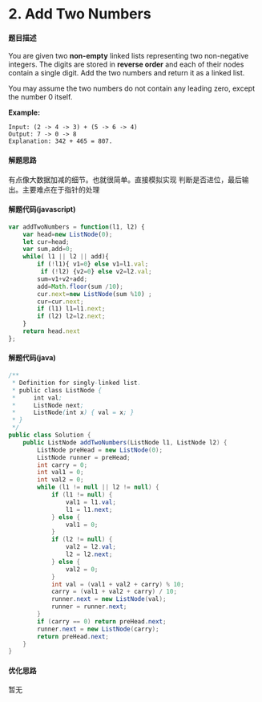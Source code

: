 # 2. Add Two Numbers

#### 题目描述

You are given two **non-empty** linked lists representing two non-negative integers. The digits are stored in **reverse order** and each of their nodes contain a single digit. Add the two numbers and return it as a linked list.

You may assume the two numbers do not contain any leading zero, except the number 0 itself.

**Example:**

```
Input: (2 -> 4 -> 3) + (5 -> 6 -> 4)
Output: 7 -> 0 -> 8
Explanation: 342 + 465 = 807.
```

#### 解题思路

有点像大数据加减的细节。也就很简单。直接模拟实现 判断是否进位，最后输出。主要难点在于指针的处理

#### 解题代码(javascript)

```javascript
var addTwoNumbers = function(l1, l2) {
    var head=new ListNode(0);
    let cur=head;
    var sum,add=0;
    while( l1 || l2 || add){
        if (!l1){ v1=0} else v1=l1.val;
         if (!l2) {v2=0} else v2=l2.val;
        sum=v1+v2+add;
        add=Math.floor(sum /10);
        cur.next=new ListNode(sum %10) ;
        cur=cur.next;
        if (l1) l1=l1.next;
        if (l2) l2=l2.next;
    }
    return head.next
};
```



#### 解题代码(java)

```java
/**
 * Definition for singly-linked list.
 * public class ListNode {
 *     int val;
 *     ListNode next;
 *     ListNode(int x) { val = x; }
 * }
 */
public class Solution {
    public ListNode addTwoNumbers(ListNode l1, ListNode l2) {
        ListNode preHead = new ListNode(0);
        ListNode runner = preHead;
        int carry = 0;
        int val1 = 0;
        int val2 = 0;
        while (l1 != null || l2 != null) {
            if (l1 != null) {
                val1 = l1.val;
                l1 = l1.next;
            } else {
                val1 = 0;
            }
            if (l2 != null) {
                val2 = l2.val;
                l2 = l2.next;
            } else {
                val2 = 0;
            }
            int val = (val1 + val2 + carry) % 10;
            carry = (val1 + val2 + carry) / 10;
            runner.next = new ListNode(val);
            runner = runner.next;
        }
        if (carry == 0) return preHead.next;
        runner.next = new ListNode(carry);
        return preHead.next;
    }
}
```

#### 优化思路

暂无